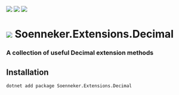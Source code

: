 [![](https://img.shields.io/nuget/v/Soenneker.Extensions.Decimal.svg?style=for-the-badge)](https://www.nuget.org/packages/Soenneker.Extensions.Decimal/)
[![](https://img.shields.io/github/actions/workflow/status/soenneker/soenneker.extensions.decimal/publish-package.yml?style=for-the-badge)](https://github.com/soenneker/soenneker.extensions.decimal/actions/workflows/publish-package.yml)
[![](https://img.shields.io/nuget/dt/Soenneker.Extensions.Decimal.svg?style=for-the-badge)](https://www.nuget.org/packages/Soenneker.Extensions.Decimal/)

# ![](https://user-images.githubusercontent.com/4441470/224455560-91ed3ee7-f510-4041-a8d2-3fc093025112.png) Soenneker.Extensions.Decimal
### A collection of useful Decimal extension methods

## Installation

```
dotnet add package Soenneker.Extensions.Decimal
```
